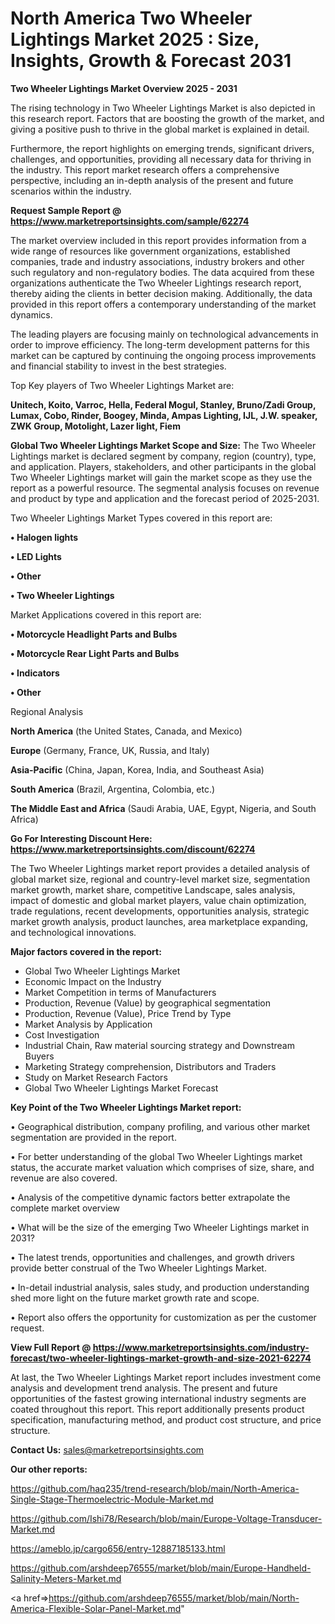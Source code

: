  # North America Two Wheeler Lightings Market 2025 : Size, Insights, Growth & Forecast 2031

<Strong> Two Wheeler Lightings Market Overview 2025 - 2031</strong>

The rising technology in Two Wheeler Lightings Market is also depicted in this research report. Factors that are boosting the growth of the market, and giving a positive push to thrive in the global market is explained in detail.

Furthermore, the report highlights on emerging trends, significant drivers, challenges, and opportunities, providing all necessary data for thriving in the industry. This report market research offers a comprehensive perspective, including an in-depth analysis of the present and future scenarios within the industry.

<strong>Request Sample Report @ <a href=https://www.marketreportsinsights.com/sample/62274>https://www.marketreportsinsights.com/sample/62274</a></strong>

The market overview included in this report provides information from a wide range of resources like government organizations, established companies, trade and industry associations, industry brokers and other such regulatory and non-regulatory bodies. The data acquired from these organizations authenticate the Two Wheeler Lightings research report, thereby aiding the clients in better decision making. Additionally, the data provided in this report offers a contemporary understanding of the market dynamics.

The leading players are focusing mainly on technological advancements in order to improve efficiency. The long-term development patterns for this market can be captured by continuing the ongoing process improvements and financial stability to invest in the best strategies.

Top Key players of Two Wheeler Lightings Market are:

<strong>Unitech, Koito, Varroc, Hella, Federal Mogul, Stanley, Bruno/Zadi Group, Lumax, Cobo, Rinder, Boogey, Minda, Ampas Lighting, IJL, J.W. speaker, ZWK Group, Motolight, Lazer light, Fiem</strong>

<strong><b>Global Two Wheeler Lightings Market Scope and Size:</b></strong>
The Two Wheeler Lightings market is declared segment by company, region (country), type, and application. Players, stakeholders, and other participants in the global Two Wheeler Lightings market will gain the market scope as they use the report as a powerful resource. The segmental analysis focuses on revenue and product by type and application and the forecast period of 2025-2031.

Two Wheeler Lightings Market Types covered in this report are:

<strong>• Halogen lights

• LED Lights

• Other

• Two Wheeler Lightings</strong>

Market Applications covered in this report are:

<strong>• Motorcycle Headlight Parts and Bulbs

• Motorcycle Rear Light Parts and Bulbs

• Indicators

• Other</strong> 

Regional Analysis

<strong>North America</strong> (the United States, Canada, and Mexico)

<strong>Europe</strong> (Germany, France, UK, Russia, and Italy)

<strong>Asia-Pacific</strong> (China, Japan, Korea, India, and Southeast Asia)

<strong>South America</strong> (Brazil, Argentina, Colombia, etc.)

<strong>The Middle East and Africa</strong> (Saudi Arabia, UAE, Egypt, Nigeria, and South Africa)

<strong>Go For Interesting Discount Here: <a href=https://www.marketreportsinsights.com/discount/62274>https://www.marketreportsinsights.com/discount/62274</a></strong>

The Two Wheeler Lightings market report provides a detailed analysis of global market size, regional and country-level market size, segmentation market growth, market share, competitive Landscape, sales analysis, impact of domestic and global market players, value chain optimization, trade regulations, recent developments, opportunities analysis, strategic market growth analysis, product launches, area marketplace expanding, and technological innovations.

<strong><b>Major factors covered in the report:</b></strong>
<ul>
  <li>Global Two Wheeler Lightings Market </li>
  <li>Economic Impact on the Industry</li>
  <li>Market Competition in terms of Manufacturers</li>
  <li>Production, Revenue (Value) by geographical segmentation</li>
  <li>Production, Revenue (Value), Price Trend by Type</li>
  <li>Market Analysis by Application</li>
  <li>Cost Investigation</li>
  <li>Industrial Chain, Raw material sourcing strategy and Downstream Buyers</li>
  <li>Marketing Strategy comprehension, Distributors and Traders</li>
  <li>Study on Market Research Factors</li>
  <li>Global Two Wheeler Lightings Market Forecast</li>
</ul>

<strong><b>Key Point of the Two Wheeler Lightings Market report:</b></strong>

• Geographical distribution, company profiling, and various other market segmentation are provided in the report.

• For better understanding of the global Two Wheeler Lightings market status, the accurate market valuation which comprises of size, share, and revenue are also covered.

• Analysis of the competitive dynamic factors better extrapolate the complete market overview

• What will be the size of the emerging Two Wheeler Lightings market in 2031?

• The latest trends, opportunities and challenges, and growth drivers provide better construal of the Two Wheeler Lightings Market.

• In-detail industrial analysis, sales study, and production understanding shed more light on the future market growth rate and scope.

• Report also offers the opportunity for customization as per the customer request.

<strong><b>View Full Report @ <a href=https://www.marketreportsinsights.com/industry-forecast/two-wheeler-lightings-market-growth-and-size-2021-62274>https://www.marketreportsinsights.com/industry-forecast/two-wheeler-lightings-market-growth-and-size-2021-62274</a></b></strong>


At last, the Two Wheeler Lightings Market report includes investment come analysis and development trend analysis. The present and future opportunities of the fastest growing international industry segments are coated throughout this report. This report additionally presents product specification, manufacturing method, and product cost structure, and price structure.

<strong>Contact Us:</strong>
sales@marketreportsinsights.com

<strong>Our other reports:</strong>

<a href=https://github.com/haq235/trend-research/blob/main/North-America-Single-Stage-Thermoelectric-Module-Market.md>https://github.com/haq235/trend-research/blob/main/North-America-Single-Stage-Thermoelectric-Module-Market.md</a>

<a href=https://github.com/Ishi78/Research/blob/main/Europe-Voltage-Transducer-Market.md>https://github.com/Ishi78/Research/blob/main/Europe-Voltage-Transducer-Market.md</a>

<a href=https://ameblo.jp/cargo656/entry-12887185133.html>https://ameblo.jp/cargo656/entry-12887185133.html</a>

<a href=https://github.com/arshdeep76555/market/blob/main/Europe-Handheld-Salinity-Meters-Market.md>https://github.com/arshdeep76555/market/blob/main/Europe-Handheld-Salinity-Meters-Market.md</a>

<a href=>https://github.com/arshdeep76555/market/blob/main/North-America-Flexible-Solar-Panel-Market.md</a>"
